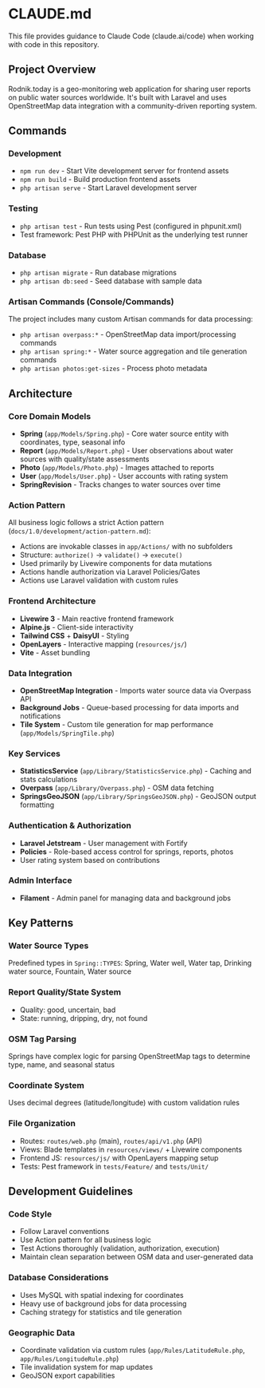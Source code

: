 # CLAUDE.md

This file provides guidance to Claude Code (claude.ai/code) when working with code in this repository.

## Project Overview

Rodnik.today is a geo-monitoring web application for sharing user reports on public water sources worldwide. It's built with Laravel and uses OpenStreetMap data integration with a community-driven reporting system.

## Commands

### Development
- `npm run dev` - Start Vite development server for frontend assets
- `npm run build` - Build production frontend assets
- `php artisan serve` - Start Laravel development server

### Testing
- `php artisan test` - Run tests using Pest (configured in phpunit.xml)
- Test framework: Pest PHP with PHPUnit as the underlying test runner

### Database
- `php artisan migrate` - Run database migrations
- `php artisan db:seed` - Seed database with sample data

### Artisan Commands (Console/Commands)
The project includes many custom Artisan commands for data processing:
- `php artisan overpass:*` - OpenStreetMap data import/processing commands
- `php artisan spring:*` - Water source aggregation and tile generation commands
- `php artisan photos:get-sizes` - Process photo metadata

## Architecture

### Core Domain Models
- **Spring** (`app/Models/Spring.php`) - Core water source entity with coordinates, type, seasonal info
- **Report** (`app/Models/Report.php`) - User observations about water sources with quality/state assessments
- **Photo** (`app/Models/Photo.php`) - Images attached to reports
- **User** (`app/Models/User.php`) - User accounts with rating system
- **SpringRevision** - Tracks changes to water sources over time

### Action Pattern
All business logic follows a strict Action pattern (`docs/1.0/development/action-pattern.md`):
- Actions are invokable classes in `app/Actions/` with no subfolders
- Structure: `authorize()` → `validate()` → `execute()`
- Used primarily by Livewire components for data mutations
- Actions handle authorization via Laravel Policies/Gates
- Actions use Laravel validation with custom rules

### Frontend Architecture
- **Livewire 3** - Main reactive frontend framework
- **Alpine.js** - Client-side interactivity
- **Tailwind CSS** + **DaisyUI** - Styling
- **OpenLayers** - Interactive mapping (`resources/js/`)
- **Vite** - Asset bundling

### Data Integration
- **OpenStreetMap Integration** - Imports water source data via Overpass API
- **Background Jobs** - Queue-based processing for data imports and notifications
- **Tile System** - Custom tile generation for map performance (`app/Models/SpringTile.php`)

### Key Services
- **StatisticsService** (`app/Library/StatisticsService.php`) - Caching and stats calculations
- **Overpass** (`app/Library/Overpass.php`) - OSM data fetching
- **SpringsGeoJSON** (`app/Library/SpringsGeoJSON.php`) - GeoJSON output formatting

### Authentication & Authorization
- **Laravel Jetstream** - User management with Fortify
- **Policies** - Role-based access control for springs, reports, photos
- User rating system based on contributions

### Admin Interface
- **Filament** - Admin panel for managing data and background jobs

## Key Patterns

### Water Source Types
Predefined types in `Spring::TYPES`: Spring, Water well, Water tap, Drinking water source, Fountain, Water source

### Report Quality/State System
- Quality: good, uncertain, bad
- State: running, dripping, dry, not found

### OSM Tag Parsing
Springs have complex logic for parsing OpenStreetMap tags to determine type, name, and seasonal status

### Coordinate System
Uses decimal degrees (latitude/longitude) with custom validation rules

### File Organization
- Routes: `routes/web.php` (main), `routes/api/v1.php` (API)
- Views: Blade templates in `resources/views/` + Livewire components
- Frontend JS: `resources/js/` with OpenLayers mapping setup
- Tests: Pest framework in `tests/Feature/` and `tests/Unit/`

## Development Guidelines

### Code Style
- Follow Laravel conventions
- Use Action pattern for all business logic
- Test Actions thoroughly (validation, authorization, execution)
- Maintain clean separation between OSM data and user-generated data

### Database Considerations
- Uses MySQL with spatial indexing for coordinates
- Heavy use of background jobs for data processing
- Caching strategy for statistics and tile generation

### Geographic Data
- Coordinate validation via custom rules (`app/Rules/LatitudeRule.php`, `app/Rules/LongitudeRule.php`)
- Tile invalidation system for map updates
- GeoJSON export capabilities